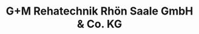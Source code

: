 ---
title: "G+M Rehatechnik Rhön Saale GmbH & Co. KG"
url: /nuedlingen/g-m-rehatechnik-rhoen-saale-gmbh-und-co-kg/
shop: Sanitätshaus
---